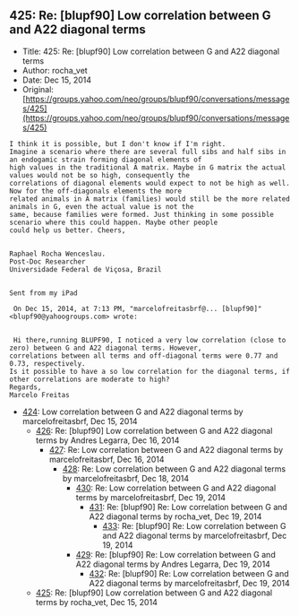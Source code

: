 ## 425: Re: [blupf90] Low correlation between G and A22 diagonal terms

- Title: 425: Re: [blupf90] Low correlation between G and A22 diagonal terms
- Author: rocha_vet
- Date: Dec 15, 2014
- Original: [https://groups.yahoo.com/neo/groups/blupf90/conversations/messages/425](https://groups.yahoo.com/neo/groups/blupf90/conversations/messages/425)

```
I think it is possible, but I don't know if I'm right. 
Imagine a scenario where there are several full sibs and half sibs in an endogamic strain forming diagonal elements of
high values in the traditional A matrix. Maybe in G matrix the actual values would not be so high, consequently the
correlations of diagonal elements would expect to not be high as well. Now for the off-diagonals elements the more
related animals in A matrix (families) would still be the more related animals in G, even the actual value is not the
same, because families were formed. Just thinking in some possible scenario where this could happen. Maybe other people
could help us better. Cheers,


Raphael Rocha Wenceslau.
Post-Doc Researcher 
Universidade Federal de Viçosa, Brazil
 

Sent from my iPad

 On Dec 15, 2014, at 7:13 PM, "marcelofreitasbrf@... [blupf90]" <blupf90@yahoogroups.com> wrote:


 Hi there,running BLUPF90, I noticed a very low correlation (close to zero) between G and A22 diagonal terms. However,
correlations between all terms and off-diagonal terms were 0.77 and 0.73, respectively. 
Is it possible to have a so low correlation for the diagonal terms, if other correlations are moderate to high?
Regards,
Marcelo Freitas
```

- [424](0424.md): Low correlation between G and A22 diagonal terms by marcelofreitasbrf, Dec 15, 2014
    - [426](0426.md): Re: [blupf90] Low correlation between G and A22 diagonal terms by Andres Legarra, Dec 16, 2014
        - [427](0427.md): Re: Low correlation between G and A22 diagonal terms by marcelofreitasbrf, Dec 16, 2014
            - [428](0428.md): Re: Low correlation between G and A22 diagonal terms by marcelofreitasbrf, Dec 18, 2014
                - [430](0430.md): Re: Low correlation between G and A22 diagonal terms by marcelofreitasbrf, Dec 19, 2014
                    - [431](0431.md): Re: [blupf90] Re: Low correlation between G and A22 diagonal terms by rocha_vet, Dec 19, 2014
                        - [433](0433.md): Re: [blupf90] Re: Low correlation between G and A22 diagonal terms by marcelofreitasbrf, Dec 19, 2014
                - [429](0429.md): Re: [blupf90] Re: Low correlation between G and A22 diagonal terms by Andres Legarra, Dec 19, 2014
                    - [432](0432.md): Re: [blupf90] Re: Low correlation between G and A22 diagonal terms by marcelofreitasbrf, Dec 19, 2014
    - [425](0425.md): Re: [blupf90] Low correlation between G and A22 diagonal terms by rocha_vet, Dec 15, 2014

